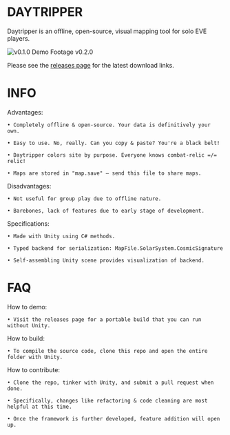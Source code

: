 # DAYTRIPPER

Daytripper is an offline, open-source, visual mapping tool for solo EVE players.

![v0.1.0 Demo Footage](https://github.com/chloroken/daytripper)
v0.2.0

Please see the [releases page](https://github.com/chloroken/daytripper/releases) for the latest download links.

# INFO

Advantages:

	• Completely offline & open-source. Your data is definitively your own.

	• Easy to use. No, really. Can you copy & paste? You're a black belt!

	• Daytripper colors site by purpose. Everyone knows combat-relic =/= relic!

	• Maps are stored in "map.save" — send this file to share maps.

Disadvantages:

	• Not useful for group play due to offline nature.

	• Barebones, lack of features due to early stage of development.

Specifications:

	• Made with Unity using C# methods.

	• Typed backend for serialization: MapFile.SolarSystem.CosmicSignature

	• Self-assembling Unity scene provides visualization of backend.
	
# FAQ

How to demo:

	• Visit the releases page for a portable build that you can run without Unity.
	
How to build:

	• To compile the source code, clone this repo and open the entire folder with Unity.

How to contribute:
	
	• Clone the repo, tinker with Unity, and submit a pull request when done.
	
	• Specifically, changes like refactoring & code cleaning are most helpful at this time.
	
	• Once the framework is further developed, feature addition will open up.
